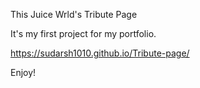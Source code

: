 This Juice Wrld's Tribute Page

It's my first project for my portfolio.

https://sudarsh1010.github.io/Tribute-page/

Enjoy!

